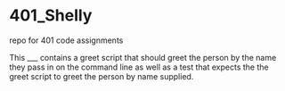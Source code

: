 # 401_Shelly
repo for 401 code assignments

This ___ contains a greet script that should greet the person by the name they pass in on the command line as well as a test that expects the the greet script to greet the person by name supplied. 
